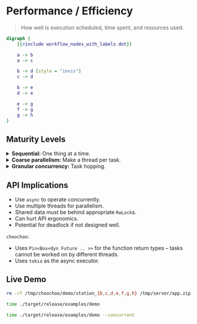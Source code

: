 # Performance / Efficiency

> How well is execution scheduled, time spent, and resources used.

```dot process Performance / Efficiency
digraph {
    {{#include workflow_nodes_with_labels.dot}}

    a -> b
    a -> c

    b -> d [style = "invis"]
    c -> d

    b -> e
    d -> e

    e -> g
    f -> g
    g -> h
}
```

## Maturity Levels

<details>
<summary><b>Sequential:</b> One thing at a time.</summary>
<div style="margin-left: 18px;">

* Very simple for troubleshooting.
* Usually already good enough.

No (extra) threads, no threading problems.

</div>
</details>

<details>
<summary><b>Coarse parallelism:</b> Make a thread per task.</summary>
<div style="margin-left: 18px;">

*"More threads means more speed right?"*

Only if you design for it.

This is like having one person allocated to each task. If your task breakdown is not good, then a person will be idling.

</div>
</details>

<details>
<summary><b>Granular concurrency:</b> Task hopping.</summary>
<div style="margin-left: 18px;">

When a threads needs to wait for something to be done for a given task, it can switch to another task &ndash; assuming the task switched to can be worked on by different threads.

</div>
</details>

## API Implications

* Use `async` to operate concurrently.
* Use multiple threads for parallelism.
* Shared data must be behind appropriate `RwLock`s.
* Can hurt API ergonomics.
* Potential for deadlock if not designed well.

`choochoo`:

* Uses `Pin<Box<dyn Future .. >>` for the function return types &ndash; tasks cannot be worked on by different threads.
* Uses `tokio` as the async executor.

## Live Demo

```bash
rm -rf /tmp/choochoo/demo/station_{b,c,d,e,f,g,h} /tmp/server/app.zip
```

```bash
time ./target/release/examples/demo
```

```bash
time ./target/release/examples/demo --concurrent
```
